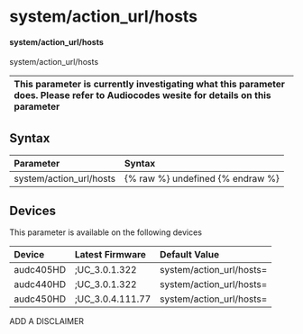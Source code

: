 ﻿---
description: system/action_url/hosts
search: false
---

# system/action_url/hosts

#### system/action_url/hosts

system/action_url/hosts


| This parameter is currently investigating what this parameter does. Please refer to Audiocodes wesite for details on this parameter | 
| :--- |

## Syntax
| Parameter | Syntax |
| :--- | :--- |
|system/action_url/hosts | {% raw %} undefined {% endraw %}|

## Devices
This parameter is available on the following devices

| Device | Latest Firmware | Default Value |
|:---|:---|:---|
| audc405HD | ;UC_3.0.1.322 | system/action_url/hosts= 
| audc440HD | ;UC_3.0.1.322 | system/action_url/hosts= 
| audc450HD | ;UC_3.0.4.111.77 | system/action_url/hosts= 

ADD A DISCLAIMER
